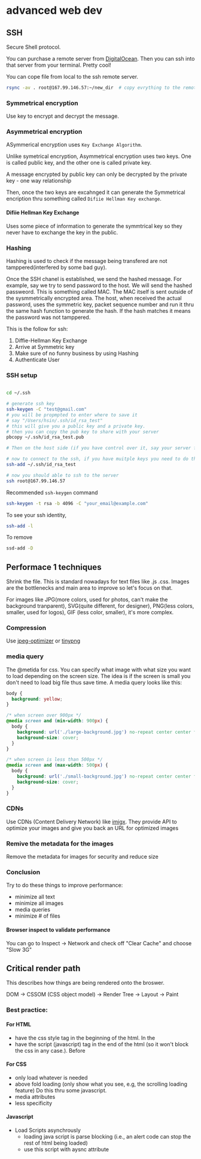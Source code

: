 # advanced web dev

## SSH

Secure Shell protocol.

You can purchase a remote server from [DigitalOcean](https://www.digitalocean.com/). Then you can ssh into that server from your terminal. Pretty cool!

You can cope file from local to the ssh remote server.

```bash
rsync -av . root@167.99.146.57:~/new_dir  # copy evrything to the remote directory

```

### Symmetrical encryption

Use key to encrypt and decrypt the message.

### Asymmetrical encryption

ASymmerical encryption uses `Key Exchange Algorithm`.

Unlike symetrical encryption, Asymmetrical encryption uses two keys. One is called public key, and the other one is called private key.

A message encrypted by public key can only be decrypted by the private key - one way relationship

Then, once the two keys are excahnged it can generate the Symmetrical encription thru something called `Difiie Hellman Key exchange`.

#### Difiie Hellman Key Exchange

Uses some piece of information to generate the symmtrical key so they never have to exchange the key in the public.

### Hashing

Hashing is used to check if the message being transfered are not tamppered(interfered by some bad guy).

Once the SSH chanel is established, we send the hashed message. For example, say we try to send password to the host. We will send the hashed passweord. This is something called MAC. The MAC itself is sent outside of the sysmmetrically encrypted area. The host, when received the actual password, uses the symmetric key, packet sequence number and run it thru the same hash function to generate the hash. If the hash matches it means the password was not tamppered.

This is the follow for ssh:

1. Diffie-Hellman Key Exchange
2. Arrive at Symmetric key
3. Make sure of no funny business by using Hashing
4. Authenticate User

### SSH setup

```bash

cd ~/.ssh

# generate ssh key
ssh-keygen -C "test@gmail.com"
# you will be propmpted to enter where to save it
# say "/Users/hsin/.ssh/id_rsa_test"
# this will give you a public key and a private key.
# then you can copy the pub key to share with your server
pbcopy ~/.ssh/id_rsa_test.pub

# Then on the host side (if you have control over it, say your server from digitalocean), you would paste the pub key to a file called "authorized_key" under ~/.ssh

# now to connect to the ssh, if you have muitple keys you need to do this first to add identity
ssh-add ~/.ssh/id_rsa_test

# now you should able to ssh to the server
ssh root@167.99.146.57

```

Recommended `ssh-keygen` command

```bash
ssh-keygen -t rsa -b 4096 -C "your_email@example.com"
```

To see your ssh identity,

```bash
ssh-add -l

```

To remove

```bash
ssd-add -D
```

## Performace 1 techniques

Shrink the file. This is standard nowadays for text files like .js .css. Images are the bottlenecks and main area to improve so let's focus on that.

For images like JPG(more colors, used for photos, can't make the background tranparent), SVG(quite different, for designer), PNG(less colors, smaller, used for logos), GIF (less color, smaller), it's more complex.

### Compression

Use [jpeg-optimizer](http://jpeg-optimizer.com/) or [tinypng](https://tinypng.com/)

### media query

The @metida for css. You can specify what image with what size you want to load depending on the screen size. The idea is if the screen is small you don't need to load big file thus save time. A media query looks like this:

```css
body {
  background: yellow;
}

/* when screen over 900px */
@media screen and (min-width: 900px) {
  body {
    background: url('./large-background.jpg') no-repeat center center fixed;
    background-size: cover;
  }
}

/* when screen is less than 500px */
@media screen and (max-width: 500px) {
  body {
    background: url('./small-background.jpg') no-repeat center center fixed;
    background-size: cover;
  }
}
```

### CDNs

Use CDNs (Content Delivery Network) like [imigx](https://www.imgix.com/). They provide API to optimize your images and give you back an URL for optimized images

### Remive the metadata for the images

Remove the metadata for images for security and reduce size

### Conclusion

Try to do these things to improve performance:

- minimize all text
- minimize all images
- media queries
- minimize # of files

#### Browser inspect to validate performance

You can go to Inspect -> Network and check off "Clear Cache" and choose "Slow 3G"

## Critical render path

This describes how things are being rendered onto the broswer.

DOM -> CSSOM (CSS object model) -> Render Tree -> Layout -> Paint

### Best practice:

#### For HTML

- have the css style tag in the beginning of the html. In the <head>
- have the script (javascript) tag in the end of the html (so it won't block the css in any case.). Before </body>

#### For CSS

- only load whatever is needed
- above fold loading (only show what you see, e.g, the scrolling loading feature) Do this thru some javascript.
- media attributes
- less specificity

#### Javascript

- Load Scripts asynchrously
  - loading java script is parse blocking (i.e., an alert code can stop the rest of html being loaded)
  - use this script with aysnc attribute <script async>
  - be careful, you use this only if the script you are loading is not changing the DOM
- defer loading of scripts
  - use <script defer>
  - this is similar to above async in that it loads the scripts without blocking loading the html content. It's different in that it starts executing the scripts after html loading is completely parsed.
  - rule of thumb:
    - your main script should use <script>
    - third party script should use <script asycn>
    - third party script that are not that import should use <script defer>
- minimize DOM manipulation
- avoid long running javascript

### To test your webpage performance

- webpagetest.org
  - you can specify the location and device where you want to test the performance from
- google PageSpeed Tools
  - developer tools
